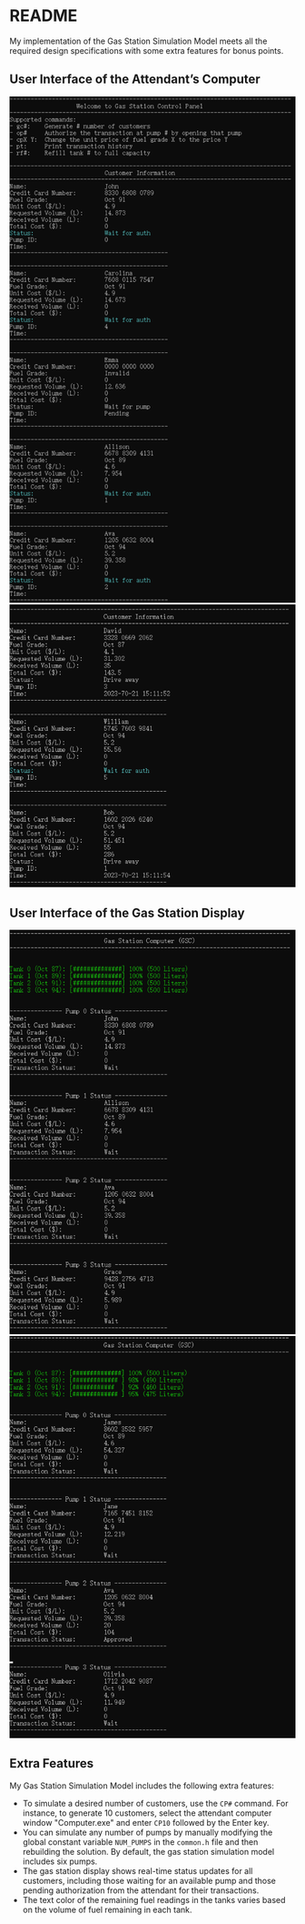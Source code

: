 # README
My implementation of the Gas Station Simulation Model meets all the required design specifications with some extra features for bonus points.

## User Interface of the Attendant’s Computer
![Cannot find the image](images/attendant_computer_ui.png)
![Cannot find the image](images/attendant_computer_ui_done.png)

## User Interface of the Gas Station Display
![Cannot find the image](images/pump_ui_init.png)
![Cannot find the image](images/pump_ui_approved.png)

## Extra Features
My Gas Station Simulation Model includes the following extra features:
* To simulate a desired number of customers, use the `CP#` command. For instance, to generate 10 customers, select the attendant computer window "Computer.exe" and enter `CP10` followed by the Enter key.
* You can simulate any number of pumps by manually modifying the global constant variable `NUM_PUMPS` in the `common.h` file and then rebuilding the solution. By default, the gas station simulation model includes six pumps.
* The gas station display shows real-time status updates for all customers, including those waiting for an available pump and those pending authorization from the attendant for their transactions.
* The text color of the remaining fuel readings in the tanks varies based on the volume of fuel remaining in each tank.
